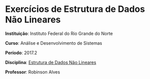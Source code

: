 # Exercícios de Estrutura de Dados Não Lineares

**Instituição**: Instituto Federal do Rio Grande do Norte

**Curso**: Análise e Desenvolvimento de Sistemas

**Período**: 2017.2

**Disciplina**: [Estrutura de Dados Não Lineares](http://docente.ifrn.edu.br/robinsonalves/disciplinas/estruturas-de-dados-nao-lineares)

**Professor**: Robinson Alves
